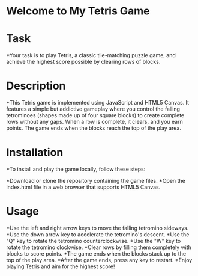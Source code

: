 # Welcome to My Tetris Game

# Task
*Your task is to play Tetris, a classic tile-matching puzzle game, and achieve the highest score possible by clearing rows of blocks.
# Description
*This Tetris game is implemented using JavaScript and HTML5 Canvas. It features a simple but addictive gameplay where you control the falling tetrominoes (shapes made up of four square blocks) to create complete rows without any gaps. When a row is complete, it clears, and you earn points. The game ends when the blocks reach the top of the play area.
# Installation
*To install and play the game locally, follow these steps:

*Download or clone the repository containing the game files.
*Open the index.html file in a web browser that supports HTML5 Canvas.
# Usage
*Use the left and right arrow keys to move the falling tetromino sideways.
*Use the down arrow key to accelerate the tetromino's descent.
*Use the "Q" key to rotate the tetromino counterclockwise.
*Use the "W" key to rotate the tetromino clockwise.
*Clear rows by filling them completely with blocks to score points.
*The game ends when the blocks stack up to the top of the play area.
*After the game ends, press any key to restart.
*Enjoy playing Tetris and aim for the highest score!
